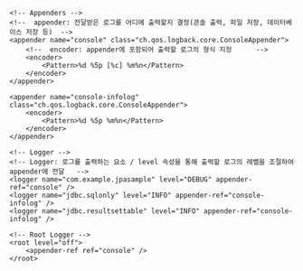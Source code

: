 <?xml version="1.0" encoding="UTF-8"?>
<configuration debug="true">

    <!-- Appenders -->
    <!--  appender: 전달받은 로그를 어디에 출력할지 결정(콘솔 출력, 파일 저장, 데이터베이스 저장 등)  -->
    <appender name="console" class="ch.qos.logback.core.ConsoleAppender">
        <!--  encoder: appender에 포함되어 출력할 로그의 형식 지정      -->
        <encoder>
            <Pattern>%d %5p [%c] %m%n</Pattern>
        </encoder>
    </appender>

    <appender name="console-infolog" class="ch.qos.logback.core.ConsoleAppender">
        <encoder>
            <Pattern>%d %5p %m%n</Pattern>
        </encoder>
    </appender>

    <!-- Logger -->
    <!-- Logger: 로그를 출력하는 요소 / level 속성을 통해 출력할 로그의 레벨을 조절하여 appender에 전달   -->
    <logger name="com.example.jpasample" level="DEBUG" appender-ref="console" />
    <logger name="jdbc.sqlonly" level="INFO" appender-ref="console-infolog" />
    <logger name="jdbc.resultsettable" level="INFO" appender-ref="console-infolog" />

    <!-- Root Logger -->
    <root level="off">
        <appender-ref ref="console" />
    </root>
</configuration>

<!--
    ## 로그의 레벨
    fatal: 아주 심각한 에러가 발생한 상태
    error: 요청을 처리하던 중 문제가 발생한 상태
    warn:프로그램 실행에는 문제가 없지만, 나중에 시스템 에러의 원인이 될 수 있는 경고성 메시지
    info: 어떠한 상태 변경과 같은 정보성 메시지
    debug: 개발 시에 디버그 용도로 사용하는 메시지
    trace: 버그 레벨이 너무 광범위한 것을 해결하기 위해 좀 더 상세한 이벤트
-->

<!--
    ## 로그의 타입
    sqlonly: SQL을 로그로 남기며, Prepared Statement와 관련된 파라미터는 자동으로 변경되어 SQL을 출력
    sqltiming: 	SQL과 SQL 실행 시간(milliseconds 단위)을 출력
    audit: ResultSet을 제외한 모든 JDBC 호출 정보를 출력 / JDBC 관련 문제를 추적하는 경우를 제외하고는 사용이 권장되지 않음
    resultset: ResultSet을 포함한 모든 JDBC 호출 정보를 출력
    resultsettable: SQL 조회 결과를 테이블 형태로 출력
    connection: Connection의 연결과 종료에 관련된 로그를 출력 / 커넥션 누수 문제 해결에 도움
-->